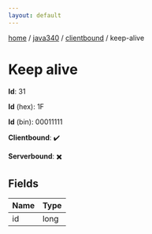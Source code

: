 ```yaml
---
layout: default
---
```


[home](/)  /  [java340](/protocol/java340)  /  [clientbound](/protocol/java340/clientbound)  /  keep-alive

# Keep alive

**Id**: 31

**Id** (hex): 1F

**Id** (bin): 00011111

**Clientbound**: ✔️

**Serverbound**: ✖️

## Fields

Name | Type
---|---
id | long

